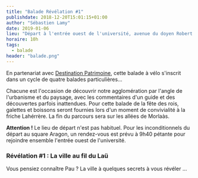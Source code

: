 ```yaml
---
title: "Balade Révélation #1"
publishdate: 2018-12-20T15:01:15+01:00
author: "Sébastien Lamy"
date: 2019-01-06
lieu: "Départ à l'entrée ouest de l'université, avenue du doyen Robert Poplawski"
horaire: 10h
tags:
  - balade
header: "balade.png"
---
```

En partenariat avec [Destination Patrimoine], cette balade à vélo s'inscrit dans un 
cycle de quatre balades particulières... 

<!--more--> 

Chacune est l'occasion de découvrir notre 
agglomération par l'angle de l'urbanisme et du paysage, avec les commentaires
d'un guide et des découvertes parfois inattendues. Pour cette balade de la fête 
des rois, galettes et boissons seront fournies lors d'un moment de convivialité à 
la friche Lahérrère. La fin du parcours sera sur les allées de Morlaàs.

**Attention !** Le lieu de départ n'est pas habituel. Pour les inconditionnels du 
départ au square Aragon, un rendez-vous est prévu à 9h40 pétante pour rejoindre
ensemble l'entrée ouest de l'université.

### Révélation #1 : La ville au fil du Laü
Vous pensiez connaître Pau ? La ville à quelques secrets à vous révéler ...

[Destination Patrimoine]: http://destinationpatrimoine.fr